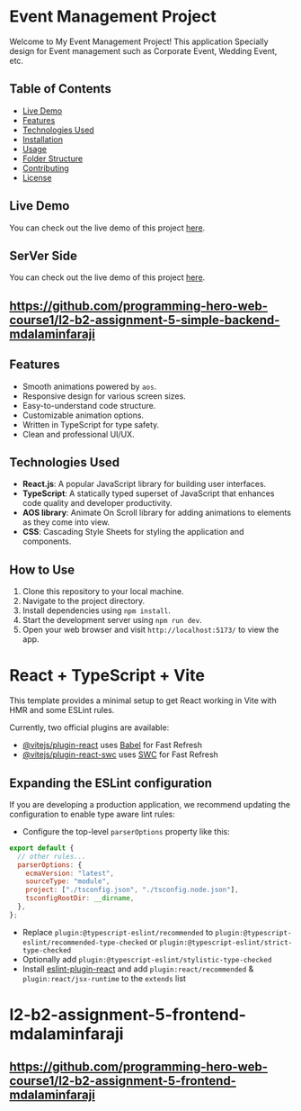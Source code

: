 # Event Management Project

Welcome to My Event Management Project! This application Specially design for Event management such as Corporate Event, Wedding Event, etc.

## Table of Contents

- [Live Demo](#live-demo)
- [Features](#features)
- [Technologies Used](#technologies-used)
- [Installation](#installation)
- [Usage](#usage)
- [Folder Structure](#folder-structure)
- [Contributing](#contributing)
- [License](#license)

## Live Demo

You can check out the live demo of this project [here](https://65be959592a933c9eab4b230--frabjous-trifle-43f3e4.netlify.app/).

## SerVer Side

You can check out the live demo of this project [here](https://events-management-nsnv.onrender.com/).

## https://github.com/programming-hero-web-course1/l2-b2-assignment-5-simple-backend-mdalaminfaraji

## Features

- Smooth animations powered by `aos`.
- Responsive design for various screen sizes.
- Easy-to-understand code structure.
- Customizable animation options.
- Written in TypeScript for type safety.
- Clean and professional UI/UX.

## Technologies Used

- **React.js**: A popular JavaScript library for building user interfaces.
- **TypeScript**: A statically typed superset of JavaScript that enhances code quality and developer productivity.
- **AOS library**: Animate On Scroll library for adding animations to elements as they come into view.
- **CSS**: Cascading Style Sheets for styling the application and components.

## How to Use

1. Clone this repository to your local machine.
2. Navigate to the project directory.
3. Install dependencies using `npm install`.
4. Start the development server using `npm run dev`.
5. Open your web browser and visit `http://localhost:5173/` to view the app.

# React + TypeScript + Vite

This template provides a minimal setup to get React working in Vite with HMR and some ESLint rules.

Currently, two official plugins are available:

- [@vitejs/plugin-react](https://github.com/vitejs/vite-plugin-react/blob/main/packages/plugin-react/README.md) uses [Babel](https://babeljs.io/) for Fast Refresh
- [@vitejs/plugin-react-swc](https://github.com/vitejs/vite-plugin-react-swc) uses [SWC](https://swc.rs/) for Fast Refresh

## Expanding the ESLint configuration

If you are developing a production application, we recommend updating the configuration to enable type aware lint rules:

- Configure the top-level `parserOptions` property like this:

```js
export default {
  // other rules...
  parserOptions: {
    ecmaVersion: "latest",
    sourceType: "module",
    project: ["./tsconfig.json", "./tsconfig.node.json"],
    tsconfigRootDir: __dirname,
  },
};
```

- Replace `plugin:@typescript-eslint/recommended` to `plugin:@typescript-eslint/recommended-type-checked` or `plugin:@typescript-eslint/strict-type-checked`
- Optionally add `plugin:@typescript-eslint/stylistic-type-checked`
- Install [eslint-plugin-react](https://github.com/jsx-eslint/eslint-plugin-react) and add `plugin:react/recommended` & `plugin:react/jsx-runtime` to the `extends` list

# l2-b2-assignment-5-frontend-mdalaminfaraji

## https://github.com/programming-hero-web-course1/l2-b2-assignment-5-frontend-mdalaminfaraji
